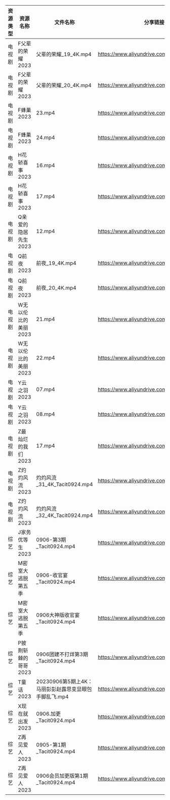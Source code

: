 | 资源类型 | 资源名称         | 文件名称                               | 分享链接                                      | 更新时间       |
| ---- | ------------ | ---------------------------------- | ----------------------------------------- | ---------- |
| 电视剧  | F父辈的荣耀2023   | 父辈的荣耀_19_4K.mp4                    | https://www.aliyundrive.com/s/iVNwibyXW9P | 2023-09-07 |
| 电视剧  | F父辈的荣耀2023   | 父辈的荣耀_20_4K.mp4                    | https://www.aliyundrive.com/s/iVNwibyXW9P | 2023-09-07 |
| 电视剧  | F蜂巢2023      | 23.mp4                             | https://www.aliyundrive.com/s/5XDFM5Edxba | 2023-09-07 |
| 电视剧  | F蜂巢2023      | 24.mp4                             | https://www.aliyundrive.com/s/5XDFM5Edxba | 2023-09-07 |
| 电视剧  | H花轿喜事2023    | 16.mp4                             | https://www.aliyundrive.com/s/Deb73Nu6cAg | 2023-09-07 |
| 电视剧  | H花轿喜事2023    | 17.mp4                             | https://www.aliyundrive.com/s/Deb73Nu6cAg | 2023-09-07 |
| 电视剧  | Q亲爱的隐居先生2023 | 12.mp4                             | https://www.aliyundrive.com/s/pK6ZZintQ5o | 2023-09-07 |
| 电视剧  | Q前夜2023      | 前夜_19_4K.mp4                       | https://www.aliyundrive.com/s/Z8RY9qPcmgX | 2023-09-07 |
| 电视剧  | Q前夜2023      | 前夜_20_4K.mp4                       | https://www.aliyundrive.com/s/Z8RY9qPcmgX | 2023-09-07 |
| 电视剧  | W无以伦比的美丽2023 | 21.mp4                             | https://www.aliyundrive.com/s/3LNxF1pwKnT | 2023-09-07 |
| 电视剧  | W无以伦比的美丽2023 | 22.mp4                             | https://www.aliyundrive.com/s/3LNxF1pwKnT | 2023-09-07 |
| 电视剧  | Y云之羽2023     | 07.mp4                             | https://www.aliyundrive.com/s/b6iM8MFmi9r | 2023-09-07 |
| 电视剧  | Y云之羽2023     | 08.mp4                             | https://www.aliyundrive.com/s/b6iM8MFmi9r | 2023-09-07 |
| 电视剧  | Z最灿烂的我们2023  | 17.mp4                             | https://www.aliyundrive.com/s/6vPRBkMxLP1 | 2023-09-07 |
| 电视剧  | Z灼灼风流2023    | 灼灼风流_31_4K_Tacit0924.mp4           | https://www.aliyundrive.com/s/JoRKkcWLqgf | 2023-09-07 |
| 电视剧  | Z灼灼风流2023    | 灼灼风流_32_4K_Tacit0924.mp4           | https://www.aliyundrive.com/s/JoRKkcWLqgf | 2023-09-07 |
| 综艺   | J家务优等生2023   | 0906-第3期_Tacit0924.mp4             | https://www.aliyundrive.com/s/FJt54CodgfL | 2023-09-07 |
| 综艺   | M密室大逃脱第五季    | 0906-收官宴_Tacit0924.mp4             | https://www.aliyundrive.com/s/KFCWQFSRon1 | 2023-09-07 |
| 综艺   | M密室大逃脱第五季    | 0906大神版收官宴_Tacit0924.mp4           | https://www.aliyundrive.com/s/KFCWQFSRon1 | 2023-09-07 |
| 综艺   | P披荆斩棘的哥哥2023 | 0906团建不打烊第3期_Tacit0924.mp4         | https://www.aliyundrive.com/s/gs8uMNUWtqr | 2023-09-07 |
| 综艺   | T童话2023      | 20230906第5期上4K：马丽彭彭赵露思变显眼包手脚乱飞.mp4 | https://www.aliyundrive.com/s/fFoZet5PGkd | 2023-09-07 |
| 综艺   | X现在就出发2023   | 0906.加更_Tacit0924.mp4              | https://www.aliyundrive.com/s/RBtsDZX8Y3n | 2023-09-07 |
| 综艺   | Z再见爱人2023    | 0905-第1期_Tacit0924.mp4             | https://www.aliyundrive.com/s/aouNVWvAZxj | 2023-09-07 |
| 综艺   | Z再见爱人2023    | 0906会员加更版第1期_Tacit0924.mp4         | https://www.aliyundrive.com/s/aouNVWvAZxj | 2023-09-07 |
